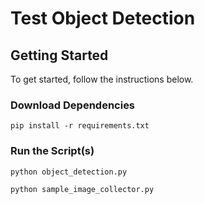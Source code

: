 # Test Object Detection

## Getting Started

To get started, follow the instructions below.

### Download Dependencies

`pip install -r requirements.txt`

### Run the Script(s)

`python object_detection.py`

`python sample_image_collector.py`
